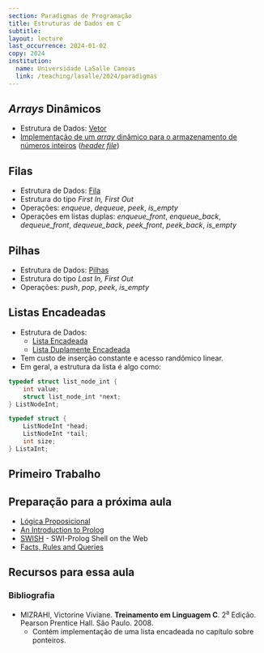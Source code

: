 ```yaml
---
section: Paradigmas de Programação
title: Estruturas de Dados em C
subtitle:
layout: lecture
last_occurrence: 2024-01-02
copy: 2024
institution:
  name: Universidade LaSalle Canoas
  link: /teaching/lasalle/2024/paradigmas
---
```


## _Arrays_ Dinâmicos

* Estrutura de Dados: [Vetor](https://pt.wikipedia.org/wiki/Arranjo_(computa%C3%A7%C3%A3o))
* [Implementação de um _array_ dinâmico para o armazenamento de números inteiros](https://github.com/rafasgj/paradigmas-t0/blob/main/src/intarray.c) ([_header file_](https://github.com/rafasgj/paradigmas-t0/blob/main/src/intarray.h))

## Filas

* Estrutura de Dados: [Fila](https://pt.wikipedia.org/wiki/FIFO)
* Estrutura do tipo _First In, First Out_
* Operações: _enqueue_, _dequeue_, _peek_, _is\_empty_
* Operações em listas duplas: _enqueue\_front_, _enqueue\_back_, _dequeue\_front_, _dequeue\_back_, _peek\_front_, _peek\_back_, _is_empty_


## Pilhas

* Estrutura de Dados: [Pilhas](https://pt.wikipedia.org/wiki/LIFO)
* Estrutura do tipo _Last In, First Out_
* Operações: _push_, _pop_, _peek_, _is\_empty_

## Listas Encadeadas

* Estrutura de Dados:
    * [Lista Encadeada](https://pt.wikipedia.org/wiki/Lista)
    * [Lista Duplamente Encadeada](https://pt.wikipedia.org/wiki/Lista_duplamente_ligada)
* Tem custo de inserção constante e acesso randômico linear.
* Em geral, a estrutura da lista é algo como:

```c
typedef struct list_node_int {
    int value;
    struct list_node_int *next;
} ListNodeInt;

typedef struct {
    ListNodeInt *head;
    ListNodeInt *tail;
    int size;
} ListaInt;
```

## Primeiro Trabalho

## Preparação para a próxima aula

* [Lógica Proposicional](https://pt.wikipedia.org/wiki/L%C3%B3gica_proposicional)
* [An Introduction to Prolog](https://link.springer.com/content/pdf/bbm:978-3-642-41464-0/1.pdf)
* [SWISH](https://swish.swi-prolog.org) - SWI-Prolog Shell on the Web
* [Facts, Rules and Queries](http://www.cs.trincoll.edu/~ram/cpsc352/notes/prolog/factsrules.html)

## Recursos para essa aula

### Bibliografia

* MIZRAHI, Victorine Viviane. **Treinamento em Linguagem C**. 2<sup>a</sup> Edição. Pearson Prentice Hall. São Paulo. 2008.
    * Contém implementação de uma lista encadeada no capítulo sobre ponteiros.
